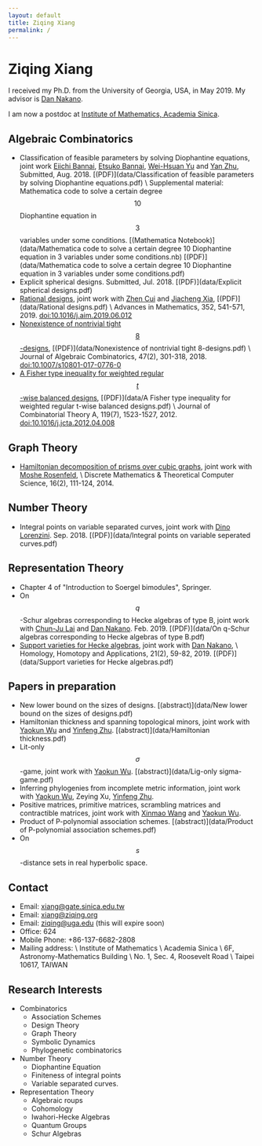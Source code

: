 ```yaml
---
layout: default
title: Ziqing Xiang
permalink: /
---
```


# Ziqing Xiang
I received my Ph.D. from the University of Georgia, USA, in May 2019. My advisor is [Dan Nakano](http://alpha.math.uga.edu/~nakano/).

I am now a postdoc at [Institute of Mathematics, Academia Sinica](https://www.math.sinica.edu.tw/).

## Algebraic Combinatorics
* Classification of feasible parameters by solving Diophantine equations, joint work [Eiichi Bannai](https://www.genealogy.math.ndsu.nodak.edu/id.php?id=11296), [Etsuko Bannai](https://www.genealogy.math.ndsu.nodak.edu/id.php?id=10669), [Wei-Hsuan Yu](http://users.math.msu.edu/users/weihsuan/) and [Yan Zhu](http://yanzhu.org/), Submitted, Aug. 2018. [(PDF)](data/Classification of feasible parameters by solving Diophantine equations.pdf) \\
  Supplemental material: Mathematica code to solve a certain degree $$10$$ Diophantine equation in $$3$$ variables under some conditions. [(Mathematica Notebook)](data/Mathematica code to solve a certain degree 10 Diophantine equation in 3 variables under some conditions.nb) [(PDF)](data/Mathematica code to solve a certain degree 10 Diophantine equation in 3 variables under some conditions.pdf)
* Explicit spherical designs. Submitted, Jul. 2018. [(PDF)](data/Explicit spherical designs.pdf)
* [Rational designs](https://www.sciencedirect.com/science/article/pii/S0001870819302956), joint work with [Zhen Cui](http://math.sjtu.edu.cn/Showteacher.aspx?id=55&info_lb=98&flag=98) and [Jiacheng Xia](http://www.gu.se/english/about_the_university/staff/?languageId=100001&userId=xxiaji&departmentId=013006),
  [(PDF)](data/Rational designs.pdf) \\
  Advances in Mathematics, 352, 541-571, 2019. [doi:10.1016/j.aim.2019.06.012](https://doi.org/10.1016/j.aim.2019.06.012)
* [Nonexistence of nontrivial tight $$8$$-designs](https://link.springer.com/article/10.1007/s10801-017-0776-0),
  [(PDF)](data/Nonexistence of nontrivial tight 8-designs.pdf) \\
  Journal of Algebraic Combinatorics, 47(2), 301-318, 2018. [doi:10.1007/s10801-017-0776-0](http://dx.doi.org/10.1007/s10801-017-0776-0)
* [A Fisher type inequality for weighted regular $$t$$-wise balanced designs](http://www.sciencedirect.com/science/article/pii/S0097316512000714),
  [(PDF)](data/A Fisher type inequality for weighted regular t-wise balanced designs.pdf) \\
  Journal of Combinatorial Theory A, 119(7), 1523-1527, 2012. [doi:10.1016/j.jcta.2012.04.008](http://dx.doi.org/10.1016/j.jcta.2012.04.008)

## Graph Theory
* [Hamiltonian decomposition of prisms over cubic graphs](http://dmtcs.episciences.org/2079), joint work with [Moshe Rosenfeld](http://www.tacoma.washington.edu/techabout/profile.cfm?ID=303), \\
  Discrete Mathematics & Theoretical Computer Science, 16(2), 111-124, 2014.

## Number Theory
* Integral points on variable separated curves, joint work with [Dino Lorenzini](http://alpha.math.uga.edu/~lorenz/). Sep. 2018. [(PDF)](data/Integral points on variable seperated curves.pdf)

## Representation Theory
* Chapter 4 of "Introduction to Soergel bimodules", Springer.
* On $$q$$-Schur algebras corresponding to Hecke algebras of type B, joint work with [Chun-Ju Lai](https://faculty.franklin.uga.edu/cjlai/) and [Dan Nakano](http://alpha.math.uga.edu/~nakano/). Feb. 2019. [(PDF)](data/On q-Schur algebras corresponding to Hecke algebras of type B.pdf)
* [Support varieties for Hecke algebras](https://intlpress.com/site/pub/pages/journals/items/hha/content/vols/0021/0002/a005/index.html), joint work with [Dan Nakano](http://alpha.math.uga.edu/~nakano/), \\
  Homology, Homotopy and Applications, 21(2), 59-82, 2019. [(PDF)](data/Support varieties for Hecke algebras.pdf)

## Papers in preparation
* New lower bound on the sizes of designs. [(abstract)](data/New lower bound on the sizes of designs.pdf)
* Hamiltonian thickness and spanning topological minors, joint work with [Yaokun Wu](http://math.sjtu.edu.cn/faculty/ykwu/) and [Yinfeng Zhu](http://zhuyinfeng.org/). [(abstract)](data/Hamiltonian thickness.pdf)
* Lit-only $$\sigma$$-game, joint work with [Yaokun Wu](http://math.sjtu.edu.cn/faculty/ykwu/). [(abstract)](data/Lig-only sigma-game.pdf)
* Inferring phylogenies from incomplete metric information, joint work with [Yaokun Wu](http://math.sjtu.edu.cn/faculty/ykwu/), Zeying Xu, [Yinfeng Zhu](http://zhuyinfeng.org/).
* Positive matrices, primitive matrices, scrambling matrices and contractible matrices, joint work with [Xinmao Wang](http://math.ustc.edu.cn/new/teachersinfo1.php?id=69) and [Yaokun Wu](http://math.sjtu.edu.cn/faculty/ykwu/).
* Product of P-polynomial association schemes. [(abstract)](data/Product of P-polynomial association schemes.pdf)
* On $$s$$-distance sets in real hyperbolic space.

## Contact
* Email: <xiang@gate.sinica.edu.tw>
* Email: <xiang@ziqing.org>
* Email: <ziqing@uga.edu> (this will expire soon)
* Office: 624
* Mobile Phone: +86-137-6682-2808
* Mailing address: \\
Institute of Mathematics \\
Academia Sinica \\
6F, Astronomy-Mathematics Building \\
No. 1, Sec. 4, Roosevelt Road \\
Taipei 10617, TAIWAN

## Research Interests
* Combinatorics
    + Association Schemes
    + Design Theory
    + Graph Theory
    + Symbolic Dynamics
    + Phylogenetic combinatorics
* Number Theory
    + Diophantine Equation
    + Finiteness of integral points
    + Variable separated curves.
* Representation Theory
    + Algebraic roups
    + Cohomology
    + Iwahori-Hecke Algebras
    + Quantum Groups
    + Schur Algebras
